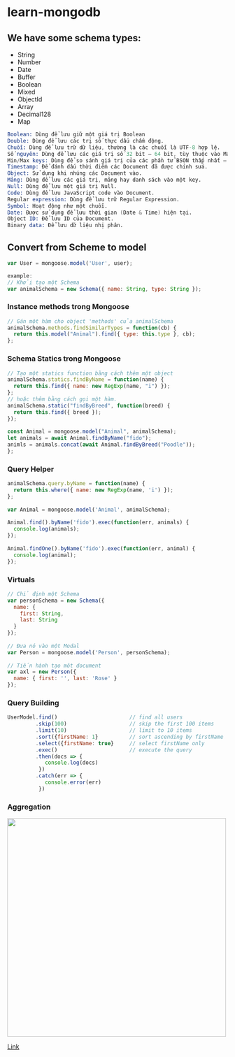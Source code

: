 # learn-mongodb

## We have some schema types:
- String
- Number
- Date
- Buffer
- Boolean
- Mixed
- ObjectId
- Array
- Decimal128
- Map
```s
Boolean: Dùng để lưu giữ một giá trị Boolean
Double: Dùng để lưu các trị số thực dấu chấm động.
Chuỗi: Dùng để lưu trữ dữ liệu, thường là các chuỗi là UTF-8 hợp lệ.
Số nguyên: Dùng để lưu các giá trị số 32 bit – 64 bit, tùy thuộc vào Máy chủ của bạn.
Min/Max keys: Dùng để so sánh giá trị của các phần tử BSON thấp nhất – cao nhất.
Timestamp: Để đánh dấu thời điểm các Document đã được chỉnh sửa.
Object: Sử dụng khi nhúng các Document vào.
Mảng: Dùng để lưu các giá trị, mảng hay danh sách vào một key.
Null: Dùng để lưu một giá trị Null.
Code: Dùng để lưu JavaScript code vào Document.
Regular expression: Dùng để lưu trữ Regular Expression.
Symbol: Hoạt động như một chuỗi.
Date: Được sử dụng để lưu thời gian (Date & Time) hiện tại.
Object ID: Để lưu ID của Document.
Binary data: Để lưu dữ liệu nhị phân.
```

## Convert from Scheme to model
```javascript
var User = mongoose.model('User', user);

example:
// Khởi tạo một Schema
var animalSchema = new Schema({ name: String, type: String });
```

### Instance methods trong Mongoose
```javascript 
// Gán một hàm cho object 'methods' của animalSchema
animalSchema.methods.findSimilarTypes = function(cb) {
  return this.model("Animal").find({ type: this.type }, cb);
};
```

### Schema Statics trong Mongoose
```javascript 
// Tạo một statics function bằng cách thêm một object
animalSchema.statics.findByName = function(name) {
  return this.find({ name: new RegExp(name, "i") });
};
// hoặc thêm bằng cách gọi một hàm.
animalSchema.static("findByBreed", function(breed) {
  return this.find({ breed });
});
 
const Animal = mongoose.model("Animal", animalSchema);
let animals = await Animal.findByName("fido");
animls = animals.concat(await Animal.findByBreed("Poodle"));
};
```

### Query Helper
```javascript
animalSchema.query.byName = function(name) {
  return this.where({ name: new RegExp(name, 'i') });
};
 
var Animal = mongoose.model('Animal', animalSchema);
 
Animal.find().byName('fido').exec(function(err, animals) {
  console.log(animals);
});
 
Animal.findOne().byName('fido').exec(function(err, animal) {
  console.log(animal);
});
```

###  Virtuals
```javascript
// Chỉ định một Schema
var personSchema = new Schema({
  name: {
    first: String,
    last: String
  }
});
 
// Đưa nó vào một Modal
var Person = mongoose.model('Person', personSchema);
 
// Tiến hành tạo môt document
var axl = new Person({
  name: { first: '', last: 'Rose' }
});
```
### Query Building
```javascript
UserModel.find()                       // find all users
         .skip(100)                    // skip the first 100 items
         .limit(10)                    // limit to 10 items
         .sort({firstName: 1}          // sort ascending by firstName
         .select({firstName: true}     // select firstName only
         .exec()                       // execute the query
         .then(docs => {
            console.log(docs)
          })
         .catch(err => {
            console.error(err)
          })
```


### Aggregation
<img src="https://img1.daumcdn.net/thumb/R1280x0/?scode=mtistory2&fname=https%3A%2F%2Fblog.kakaocdn.net%2Fdn%2Fp8ONk%2FbtqzHbgP92T%2FIyaGVUX2U8qX8mBPPBFQ9K%2Fimg.png" width="500">

[Link](https://junho94.tistory.com/11)